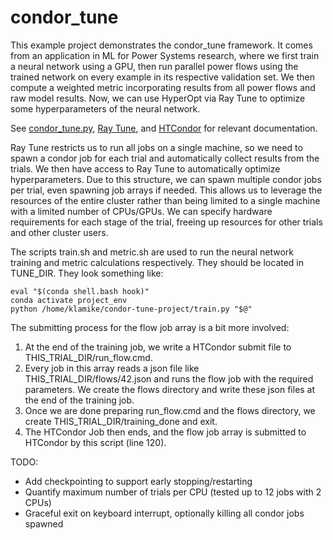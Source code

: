 # condor_tune

This example project demonstrates the condor_tune framework. It comes
from an application in ML for Power Systems research, where we first
train a neural network using a GPU, then run parallel power flows using
the trained network on every example in its respective validation set.
We then compute a weighted metric incorporating results from all power
flows and raw model results. Now, we can use HyperOpt via Ray Tune to
optimize some hyperparameters of the neural network.

See [condor_tune.py](condor_tune.py), [Ray Tune](https://docs.ray.io/en/latest/tune/index.html), and [HTCondor](https://htcondor.readthedocs.io/en/feature/apis/python-bindings/index.html) for relevant documentation.

Ray Tune restricts us to run all jobs on a single machine, so we need
to spawn a condor job for each trial and automatically collect results
from the trials. We then have access to Ray Tune to automatically
optimize hyperparameters. Due to this structure, we can spawn multiple
condor jobs per trial, even spawning job arrays if needed. This allows
us to leverage the resources of the entire cluster rather than being
limited to a single machine with a limited number of CPUs/GPUs. We can
specify hardware requirements for each stage of the trial, freeing up
resources for other trials and other cluster users.

The scripts train.sh and metric.sh are used to run the neural
network training and metric calculations respectively. They should be
located in TUNE_DIR. They look something like:

    eval "$(conda shell.bash hook)"
    conda activate project_env
    python /home/klamike/condor-tune-project/train.py "$@"


The submitting process for the flow job array is a bit more involved:
1. At the end of the training job, we write a HTCondor submit file to
   THIS_TRIAL_DIR/run_flow.cmd.
2. Every job in this array reads a json file like THIS_TRIAL_DIR/flows/42.json
   and runs the flow job with the required parameters. We create the flows
   directory and write these json files at the end of the training job.
3. Once we are done preparing run_flow.cmd and the flows directory, we create
   THIS_TRIAL_DIR/training_done and exit.
4. The HTCondor Job then ends, and the flow job array is submitted to
   HTCondor by this script (line 120).

TODO: 
- Add checkpointing to support early stopping/restarting
- Quantify maximum number of trials per CPU (tested up to 12 jobs with 2 CPUs)
- Graceful exit on keyboard interrupt, optionally killing all condor jobs spawned

